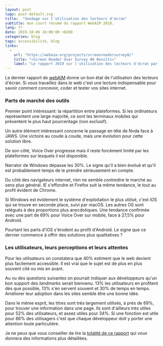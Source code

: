 ```yaml
---
layout: post
logo: post-default.svg
title:  "Sondage sur l'utilisation des lecteurs d'écran"
subtitle: mon court résumé du rapport WebAIM 2019. 
lang: fr
date: 2019-10-06 16:00:00 +0200
categories: blog
tags: accessibilité, blog
links:
  -
    url: "https://webaim.org/projects/screenreadersurvey8/"
    title: "«Screen Reader User Survey #8 Results»"
    label: "Le rapport 2019 sur l'utilisation des lecteurs d'écran par WebAIM. "
---
```



Le dernier rapport de [webAIM][webaim] donne un bon état de l'utilisation des lecteurs d'écran. 
Si vous travaillez dans le web c'est une lecture indispensable pour savoir comment concevoir, coder et tester vos
sites internet. 

###  Parts de marché des outils

Premier point intéressant: la répartition entre plateformes. Si les ordinateurs représentent une large majorité, ce sont les terminaux mobiles qui présentent le plus haut pourcentage (non exclusif). 

Un autre élément intéressant concerne le passage en tête de Nvda face à JAWS. Une victoire au coude à coude, mais une évolution pour cette solution libre. 

De son côté, Voice Over progresse mais il reste forcément limité par les plateformes sur lesquels il est disponible. 

Narrator de Windows dépasse les 30%. Le signe qu'il a bien évolué et qu'il est probablement temps de le prendre sérieusement en compte. 

Du côté des navigateurs internet, rien ne semble contredire le marché au sens plus général. IE s'effondre et Firefox suit la même tendance, le tout au profit évident de Chrome. 

Si Windows est évidement le système d'exploitation le plus utilisé, c'est iOS qui se trouve en seconde place, suivi par macOS. Les autres OS sont relégués à des proportions plus anecdotiques. Une tendance confirmée avec une part de 69% pour Voice Over sur mobile, face à 27,5% pour Android. 

Pourtant les parts d'iOS s'érodent au profit d'Android. Le signe que ce dernier commence à offrir des solutions plus qualitatives ?

###  Les utilisateurs, leurs perceptions et leurs attentes

Pour les utilisateurs on constatera que 40% estiment que le web devient plus facilement accessible. Il est vrai que le sujet est de plus en plus souvent cité ou mis en avant. 

Au vu des questions suivantes on pourrait indiquer aux développeurs qu'un bon support des _landmarks_ serait bienvenu. 13% les utilisateurs en profitent dès que possible, 13% s'en servent souvent et 30% de temps en temps. Améliorer leur adoption dans les sites semble être une bonne idée. 

Dans le même esprit, les titres sont très largement utilisés, à près de 69%, pour trouver une information dans une page. Ils sont d'ailleurs très utiles pour 52% des utilisateurs, et assez utiles pour 34%. Si une fonction est utile pour 86% des utilisagers c'est que chaque développeur doit y porter une attention toute particulière. 

Je ne peux que vous conseiller de lire la [totalité de ce rapport][webaim] qui vous donnera des informations plus détaillées. 

[webaim]: https://webaim.org/projects/screenreadersurvey8/

